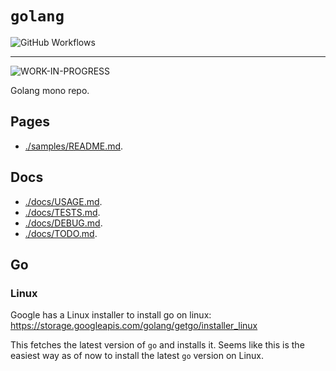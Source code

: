 # `golang`

![GitHub Workflows ](https://github.com/banaio/golang/workflows/ci/badge.svg)

----

![WORK-IN-PROGRESS](https://img.shields.io/badge/WORK--IN--PROGRESS-WORK--IN--PROGRESS-yellow?style=for-the-badge&logo=go&maxAge=604800&cacheSeconds=604800)

Golang mono repo.

## Pages

* [./samples/README.md](./samples/README.md).

## Docs

* [./docs/USAGE.md](./docs/USAGE.md).
* [./docs/TESTS.md](./docs/TESTS.md).
* [./docs/DEBUG.md](./docs/DEBUG.md).
* [./docs/TODO.md](./docs/TODO.md).

## Go

### Linux

Google has a Linux installer to install go on linux: https://storage.googleapis.com/golang/getgo/installer_linux

This fetches the latest version of `go` and installs it. Seems like this is the easiest way as of now to install the latest `go` version on Linux.
